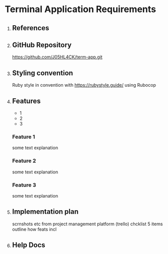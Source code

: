 # Terminal Application Requirements

1. ## References

1. ## GitHub Repository

    https://github.com/J05HL4CK/term-app.git

1. ## Styling convention

    Ruby style in convention with <https://rubystyle.guide/> using Rubocop

2. ## Features
    
    - 1
    - 2
    - 3
    ### Feature 1
    
    some text explanation

    ### Feature 2
    
    some text explanation

    ### Feature 3

    some text explanation

1. ## Implementation plan

    scrnshots etc from project management platform (trello)
    chcklist 5 items
    outline how feats incl

1. ## Help Docs